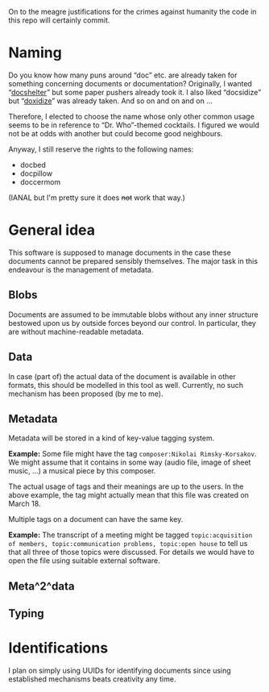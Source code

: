 On to the meagre justifications
for the crimes against humanity
the code in this repo will certainly commit.

# Naming

Do you know how many puns around “doc” etc. are already taken
for something concerning documents or documentation?
Originally, I wanted “[docshelter](http://www.gdcamerica.com/index-8.php)”
but some paper pushers already took it.
I also liked “docsidize”
but “[doxidize](https://twitter.com/Gankro/status/985705992133410817)”
was already taken.
And so on and on and on …

Therefore, I elected to choose the name
whose only other common usage
seems to be in reference to “Dr. Who”-themed cocktails.
I figured we would not be at odds with another but could become good neighbours.

Anyway, I still reserve the rights to the following names:
- docbed
- docpillow
- doccermom

(IANAL but I'm pretty sure it does ~~not~~ work that way.)

# General idea

This software is supposed to manage documents
in the case these documents cannot be prepared sensibly themselves.
The major task in this endeavour is the management of metadata.

## Blobs

Documents are assumed to be immutable blobs
without any inner structure
bestowed upon us by outside forces beyond our control.
In particular, they are without machine-readable metadata.

## Data

In case (part of) the actual data of the document is available in other formats,
this should be modelled in this tool as well.
Currently, no such mechanism has been proposed (by me to me).

## Metadata

Metadata will be stored in a kind of key-value tagging system.

**Example:**
Some file might have the tag `composer:Nikolai Rimsky-Korsakov`.
We might assume that it contains
in some way (audio file, image of sheet music, …)
a musical piece by this composer.

The actual usage of tags and their meanings are up to the users.
In the above example,
the tag might actually mean that this file was created on March 18.

Multiple tags on a document can have the same key.

**Example:**
The transcript of a meeting might be tagged
`topic:acquisition of members, topic:communication problems, topic:open house`
to tell us that all three of those topics were discussed.
For details we would have to open the file using suitable external software.

## Meta^2^data

## Typing

# Identifications

I plan on simply using UUIDs for identifying documents
since using established mechanisms beats creativity any time.

